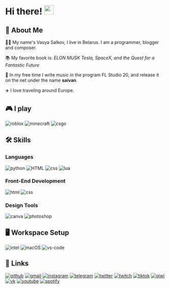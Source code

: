 # Hi there! <img src="https://media.giphy.com/media/hvRJCLFzcasrR4ia7z/giphy.gif" width="29px" height="29px">
## 🚀 About Me
👨‍💻 My name's Vasya Salkov, I live in Belarus. I am a programmer, blogger and composer.

📚 My favorite book is: *ELON MUSK Tesla, SpaceX, and the Quest for a Fantastic Future*

🎸 In my free time I write music in the program FL Studio 20, and release it on the net under the name **saivan**.

✈️ I love traveling around Europe.

## 🎮 I play
![roblox](https://camo.githubusercontent.com/27d9a984b7c15ec14322b53f221c964e8218459b0209e7f8f6fb3d68c5d80351/68747470733a2f2f696d672e736869656c64732e696f2f7374617469632f76313f7374796c653d666f722d7468652d6261646765266d6573736167653d526f626c6f7826636f6c6f723d303030303030266c6f676f3d526f626c6f78266c6f676f436f6c6f723d464646464646266c6162656c3d)
![minecraft](https://camo.githubusercontent.com/51eaeb21f876fd48f8c251dff961c7ac5260d51d397e3d23800e0b34f8e6bb40/68747470733a2f2f696d672e736869656c64732e696f2f7374617469632f76313f7374796c653d666f722d7468652d6261646765266d6573736167653d4d696e65637261667426636f6c6f723d363242343741266c6f676f3d4d696e656372616674266c6f676f436f6c6f723d464646464646266c6162656c3d)
![csgo](https://camo.githubusercontent.com/88cd7543666843a93d88df887c2da1c89880de7ed7e9026d40c2bad158fbd57b/68747470733a2f2f696d672e736869656c64732e696f2f7374617469632f76313f7374796c653d666f722d7468652d6261646765266d6573736167653d436f756e7465722d537472696b6526636f6c6f723d303030303030266c6f676f3d436f756e7465722d537472696b65266c6f676f436f6c6f723d464646464646266c6162656c3d)
## 🛠️ Skills

### Languages

![python](https://img.shields.io/badge/Python-3776AB?style=for-the-badge&logo=python&logoColor=white)
![HTML](https://camo.githubusercontent.com/d2da7e7ec8424780720101d4853c64dffb81dc69dfdd25a0ce88cdb3848bbc6f/68747470733a2f2f696d672e736869656c64732e696f2f7374617469632f76313f7374796c653d666f722d7468652d6261646765266d6573736167653d48544d4c3526636f6c6f723d453334463236266c6f676f3d48544d4c35266c6f676f436f6c6f723d464646464646266c6162656c3d)
![css](https://img.shields.io/badge/CSS3-1572B6?style=for-the-badge&logo=css3&logoColor=white)
![lua](https://camo.githubusercontent.com/4195587f81871f5e9c27d6769439f75e995e7f8d0c035250b74486bfa5b49f44/68747470733a2f2f696d672e736869656c64732e696f2f7374617469632f76313f7374796c653d666f722d7468652d6261646765266d6573736167653d4c756126636f6c6f723d324332443732266c6f676f3d4c7561266c6f676f436f6c6f723d464646464646266c6162656c3d)
### Front-End Development

![html](https://img.shields.io/badge/HTML5-E34F26?style=for-the-badge&logo=html5&logoColor=white)
![css](https://img.shields.io/badge/CSS3-1572B6?style=for-the-badge&logo=css3&logoColor=white)

### Design Tools

![canva](https://img.shields.io/badge/canva-00C4CC?style=for-the-badge&logo=canva&logoColor=white)
![photoshop](https://camo.githubusercontent.com/da23e68967c3cf2d4c4b996f8f43cec1e31e8acc5debff00da314edd01e30c39/68747470733a2f2f696d672e736869656c64732e696f2f7374617469632f76313f7374796c653d666f722d7468652d6261646765266d6573736167653d41646f62652b50686f746f73686f7026636f6c6f723d333141384646266c6f676f3d41646f62652b50686f746f73686f70266c6f676f436f6c6f723d464646464646266c6162656c3d)

## 🖥️ Workspace Setup
![intel](https://camo.githubusercontent.com/b9c3d85df36b8f3776d8cf00387de41022c9fa3c82f894b289c69965f03cb4aa/68747470733a2f2f696d672e736869656c64732e696f2f7374617469632f76313f7374796c653d666f722d7468652d6261646765266d6573736167653d496e74656c26636f6c6f723d303037314335266c6f676f3d496e74656c266c6f676f436f6c6f723d464646464646266c6162656c3d)
![macOS](https://camo.githubusercontent.com/2dbf48f1d4f42b9fb505af7afad8b6012f64d04219793309f814d59a33cab631/68747470733a2f2f696d672e736869656c64732e696f2f7374617469632f76313f7374796c653d666f722d7468652d6261646765266d6573736167653d6d61634f5326636f6c6f723d303030303030266c6f676f3d6d61634f53266c6f676f436f6c6f723d464646464646266c6162656c3d)
![vs-code](https://img.shields.io/badge/VS_Code-007ACC?style=for-the-badge&logo=Visual-Studio-Code&logoColor=white)

## 🔗 Links
[![github](https://img.shields.io/badge/GitHub-000000?style=for-the-badge&logo=GitHub&logoColor=white)](https://github.com/VasilSalkov)
[![gmail](https://img.shields.io/badge/Gmail-D14836?style=for-the-badge&logo=Gmail&logoColor=white)](mailto:vasilsalkou@gmail.com)
[![instagram](https://img.shields.io/badge/Instagram-E4405F?style=for-the-badge&logo=instagram&logoColor=white)](https://www.instagram.com/sai__van/)
[![telegram](https://camo.githubusercontent.com/6f137f6e48f123181ee64838b8aa29e5e3cf4e69a8999e7056f4df2e3331c4b9/68747470733a2f2f696d672e736869656c64732e696f2f7374617469632f76313f7374796c653d666f722d7468652d6261646765266d6573736167653d54656c656772616d26636f6c6f723d323641354534266c6f676f3d54656c656772616d266c6f676f436f6c6f723d464646464646266c6162656c3d)](https://t.me/saivan4ick)
[![twitter](https://camo.githubusercontent.com/0bd066115a3d5d3b06c206ac73e483bc237e6ff7c61f9ba3262e683581de9718/68747470733a2f2f696d672e736869656c64732e696f2f7374617469632f76313f7374796c653d666f722d7468652d6261646765266d6573736167653d5477697474657226636f6c6f723d314441314632266c6f676f3d54776974746572266c6f676f436f6c6f723d464646464646266c6162656c3d)](https://twitter.com/vasyasalkov)
[![twitch](https://camo.githubusercontent.com/dcf2628f2eefecb5cd4a450ff1297ed75ca8707ce19a2fd8d6dae14f13034564/68747470733a2f2f696d672e736869656c64732e696f2f7374617469632f76313f7374796c653d666f722d7468652d6261646765266d6573736167653d54776974636826636f6c6f723d393134364646266c6f676f3d547769746368266c6f676f436f6c6f723d464646464646266c6162656c3d)](https://twitch.tv/saivan__)
[![tiktok](https://camo.githubusercontent.com/3c4be09deddca98b8a0019063ff15e2bbbdff3dbee35de10e5f4c7afa03f027a/68747470733a2f2f696d672e736869656c64732e696f2f7374617469632f76313f7374796c653d666f722d7468652d6261646765266d6573736167653d54696b546f6b26636f6c6f723d303030303030266c6f676f3d54696b546f6b266c6f676f436f6c6f723d464646464646266c6162656c3d)](https://tiktok.com/@saivan__)
[![qiwi](https://camo.githubusercontent.com/b1e3c106b366ad93f4e8775acab0f7d42e7855f5da5ee80537ec85a0a7142f9b/68747470733a2f2f696d672e736869656c64732e696f2f7374617469632f76313f7374796c653d666f722d7468652d6261646765266d6573736167653d5149574926636f6c6f723d323232323232266c6f676f3d51495749266c6f676f436f6c6f723d464638433030266c6162656c3d)](https://qiwi.com/n/SAIVANN)
[![vk](https://camo.githubusercontent.com/ed2135313b8d5f71d9c7bdaff09e4906315a02fb0560c57a1c331e960d814ffc/68747470733a2f2f696d672e736869656c64732e696f2f7374617469632f76313f7374796c653d666f722d7468652d6261646765266d6573736167653d564b26636f6c6f723d303037374646266c6f676f3d564b266c6f676f436f6c6f723d464646464646266c6162656c3d)](https://vk.com/saivann)
[![youtube](https://camo.githubusercontent.com/9bbd418eba4e5ca72da9663efab9d832ebec5e1b1141c6edad4fdb618e262958/68747470733a2f2f696d672e736869656c64732e696f2f7374617469632f76313f7374796c653d666f722d7468652d6261646765266d6573736167653d596f755475626526636f6c6f723d464630303030266c6f676f3d596f7554756265266c6f676f436f6c6f723d464646464646266c6162656c3d)](https://youtube.com/saivan)
[![spotify](https://camo.githubusercontent.com/f63f025c4f4797f4e0cf1904d1c87d02179a369b11948d5023af396d30dcad7b/68747470733a2f2f696d672e736869656c64732e696f2f7374617469632f76313f7374796c653d666f722d7468652d6261646765266d6573736167653d53706f7469667926636f6c6f723d314442393534266c6f676f3d53706f74696679266c6f676f436f6c6f723d464646464646266c6162656c3d)](https://open.spotify.com/artist/5UZDcFFnZVJtb9Kxv4xnFj?si=nTmWfyDMRqiSPSl7lTbX9g&nd=1)
